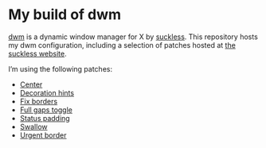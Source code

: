 # My build of dwm

[dwm](https://dwm.suckless.org/) is a dynamic window manager for X by
[suckless](https://suckless.org).  This repository hosts my dwm
configuration, including a selection of patches hosted at [the
suckless website](https://dwm.suckless.org/patches/).

I’m using the following patches:

- [Center](https://dwm.suckless.org/patches/center)
- [Decoration hints](https://dwm.suckless.org/patches/decoration_hints/)
- [Fix borders](https://dwm.suckless.org/patches/alpha)
- [Full gaps toggle](https://dwm.suckless.org/patches/fullgaps)
- [Status padding](https://dwm.suckless.org/patches/statuspadding)
- [Swallow](https://dwm.suckless.org/patches/swallow/)
- [Urgent border](https://dwm.suckless.org/patches/urgentborder)
